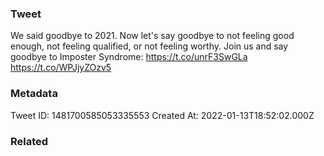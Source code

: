 ### Tweet
We said goodbye to 2021. Now let's say goodbye to not feeling good enough, not feeling qualified, or not feeling worthy. Join us and say goodbye to Imposter Syndrome: https://t.co/unrF3SwGLa https://t.co/WPJjyZOzv5

### Metadata
Tweet ID: 1481700585053335553
Created At: 2022-01-13T18:52:02.000Z

### Related

